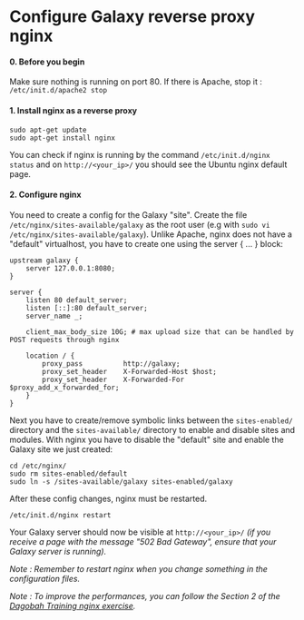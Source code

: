Configure Galaxy reverse proxy nginx
====================================

#### 0. Before you begin

Make sure nothing is running on port 80. If there is Apache, stop it : `/etc/init.d/apache2 stop`


#### 1. Install nginx as a reverse proxy

```
sudo apt-get update
sudo apt-get install nginx
```

You can check if nginx is running by the command `/etc/init.d/nginx status` and on `http://<your_ip>/` you should see the Ubuntu nginx default page.


#### 2. Configure nginx


You need to create a config for the Galaxy "site". Create the file `/etc/nginx/sites-available/galaxy` as the root user (e.g with `sudo vi /etc/nginx/sites-available/galaxy`). Unlike Apache, nginx does not have a "default" virtualhost, you have to create one using the server { ... } block:

```
upstream galaxy {
    server 127.0.0.1:8080;
}

server {
    listen 80 default_server;
    listen [::]:80 default_server;
    server_name _;

    client_max_body_size 10G; # max upload size that can be handled by POST requests through nginx

    location / {
        proxy_pass          http://galaxy;
        proxy_set_header    X-Forwarded-Host $host;
        proxy_set_header    X-Forwarded-For  $proxy_add_x_forwarded_for;
    }
}
```

Next you have to create/remove symbolic links between the `sites-enabled/` directory and the `sites-available/` directory to enable and disable sites and modules. With nginx you have to disable the "default" site and enable the Galaxy site we just created:

```
cd /etc/nginx/
sudo rm sites-enabled/default
sudo ln -s /sites-available/galaxy sites-enabled/galaxy
```

After these config changes, nginx must be restarted.

`/etc/init.d/nginx restart`

Your Galaxy server should now be visible at `http://<your_ip>/` *(if you receive a page with the message "502 Bad Gateway", ensure that your Galaxy server is running).*

*Note : Remember to restart nginx when you change something in the configuration files.*

*Note : To improve the performances, you can follow the Section 2 of the [Dagobah Training nginx exercise](https://github.com/galaxyproject/dagobah-training/blob/2018-oslo/sessions/03-production-basics/ex3-nginx.md).*

